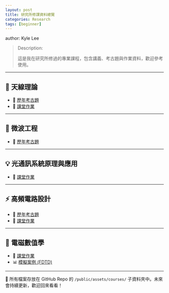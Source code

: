 ```yaml
---
layout: post
title: 研究所修課資料總覽
categories: Research 
tags: [beginner]
---
```


author: Kyle Lee

> Description:
>
>這是我在研究所修過的專業課程，包含講義、考古題與作業資料，歡迎參考使用。
>

<!-- more -->

---

## 📡 天線理論

- 📝 [歷年考古題](https://github.com/phasedarray917/phasedarray917.github.io/tree/11449b03a682ae8ea32a8db62acc7cf71b0f4b49/public/assets/courses/antenna/exams)
- 🧪 [課堂作業](https://github.com/phasedarray917/phasedarray917.github.io/tree/11449b03a682ae8ea32a8db62acc7cf71b0f4b49/public/assets/courses/antenna/assignments)

---

## 📶 微波工程

- 📝 [歷年考古題](https://github.com/phasedarray917/phasedarray917.github.io/tree/f62fed4dcd07872a6ba77b7d17a3264ca8d65d9b/public/assets/courses/microwave/exams)

---

## 💡 光通訊系統原理與應用

- 🧪 [課堂作業](https://github.com/phasedarray917/phasedarray917.github.io/tree/f62fed4dcd07872a6ba77b7d17a3264ca8d65d9b/public/assets/courses/optical/assignments)

---

## ⚡ 高頻電路設計

- 📝 [歷年考古題](https://github.com/phasedarray917/phasedarray917.github.io/tree/f62fed4dcd07872a6ba77b7d17a3264ca8d65d9b/public/assets/courses/rf-design/exams)
- 🧪 [課堂作業](https://github.com/phasedarray917/phasedarray917.github.io/tree/f62fed4dcd07872a6ba77b7d17a3264ca8d65d9b/public/assets/courses/rf-design/assignments)

---

## 🧲 電磁數值學

- 🧪 [課堂作業](https://github.com/phasedarray917/phasedarray917.github.io/tree/f62fed4dcd07872a6ba77b7d17a3264ca8d65d9b/public/assets/courses/em-numerical/assignments)
- 📊 [模擬案例 (FDTD)](https://github.com/phasedarray917/phasedarray917.github.io/tree/f62fed4dcd07872a6ba77b7d17a3264ca8d65d9b/public/assets/courses/em-numerical/simulations)

---

📁 所有檔案存放在 GitHub Repo 的 `/public/assets/courses/` 子資料夾中。未來會持續更新，歡迎回來看看！

